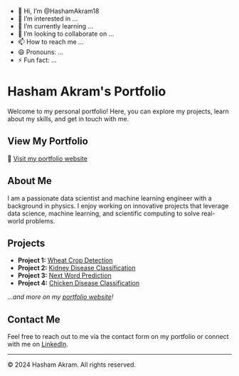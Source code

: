 - 👋 Hi, I’m @HashamAkram18
- 👀 I’m interested in ...
- 🌱 I’m currently learning ...
- 💞️ I’m looking to collaborate on ...
- 📫 How to reach me ...
- 😄 Pronouns: ...
- ⚡ Fun fact: ...

<!---
HashamAkram18/HashamAkram18 is a ✨ special ✨ repository because its `README.md` (this file) appears on your GitHub profile.
You can click the Preview link to take a look at your changes.
--->
# Hasham Akram's Portfolio

Welcome to my personal portfolio! Here, you can explore my projects, learn about my skills, and get in touch with me.

## View My Portfolio

🔗 [Visit my portfolio website](https://hashamakram18.github.io/Portfolio-Website/)

## About Me

I am a passionate data scientist and machine learning engineer with a background in physics. I enjoy working on innovative projects that leverage data science, machine learning, and scientific computing to solve real-world problems.

## Projects

- **Project 1:** [Wheat Crop Detection](#)
- **Project 2:** [Kidney Disease Classification](#)
- **Project 3:** [Next Word Prediction](#)
- **Project 4:** [Chicken Disease Classification](#)

*...and more on my [portfolio website](https://hashamakram18.github.io/Portfolio-Website/)!*

## Contact Me

Feel free to reach out to me via the contact form on my portfolio or connect with me on [LinkedIn](#).

---

© 2024 Hasham Akram. All rights reserved.
